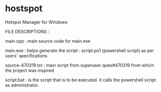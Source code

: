 # hostspot
Hotspot Manager for Windows

FILE DESCRIPTIONS : 

main.cpp : main source code for main.exe

main.exe : helps generate the script : script.ps1 (powershell script) as per users' specifications

source-470319.txt : main script from superuser ques#470319 from which the project was inspired

script.bat : is the script that is to be executed. it calls the powershell script as administrator.
